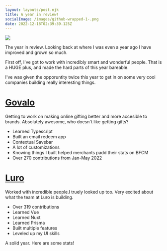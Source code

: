 ```yaml
---
layout: layouts/post.njk
title: A year in review!
socialImage: /images/github-wrapped-1-.png
date: 2022-12-18T02:39:39.125Z
---
```

![](/images/github-wrapped-1.png)

The year in review. Looking back at where I was even a year ago I have improved and grown so much.

First off, I've got to work with incredibly smart and wonderful people. That is a HUGE plus, and made the hard parts of this year bareable. 

I've was given the opporuntity twice this year to get in on some very cool companies building really interesting things.

# [Govalo](https://govalo.com)

Getting to work on making online gifting better and more accesible to brands. Absolutely awesome, who doesn't like getting gifts?

* Learned Typescript
* Built an email redeem app
* Contextual Savebar
* A lot of customizations 
* Knowing things I built helped merchants padd their stats on BFCM
* Over 270 contributions from Jan-May 2022 

# [Luro](https://luroapp.com)

Worked with incredible people.I truely looked up too. Very excited about what the team at Luro is building. 

* Over 319 contributions 
* Learned Vue
* Learned Nuxt
* Learned Prisma
* Built multiple features
* Leveled up my UI skills 

A solid year. Here are some stats!